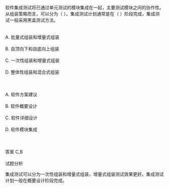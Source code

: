 <div class="detail lh2">软件集成测试将已通过单元测试的模块集成在一起，主要测试模块之间的协作性。从组装策略而言，可以分为（  ）。集成测试计划通常是在（  ）阶段完成，集成测试一般采用黑盒测试方法。<br/><br/><br/>A. 批量式组装和增量式组装<br/><br/>B. 自顶向下和自底向上组装<br/><br/>C. 一次性组装和增量式组装<br/><br/>D. 整体性组装和混合式组装<br/><br/><br/><br/>A. 软件方案建议<br/><br/>B. 软件概要设计<br/><br/>C. 软件详细设计<br/><br/>D. 软件模块集成<br/><br/><br/><br/>答案 C,B<br/><br/>试题分析<br/><p>集成测试可以分为一次性组装和增量式组装，增量式组装测试效果更好。集成测试计划一般在概要设计阶段完成。<br/></p></div>